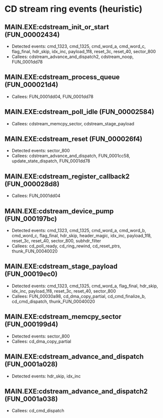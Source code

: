 # CD stream ring events (heuristic)

## MAIN.EXE:cdstream_init_or_start (FUN_00002434)

- Detected events: cmd_1323, cmd_1325, cmd_word_a, cmd_word_c, flag_final, hdr_skip, idx_inc, payload_1f8, reset_3c, reset_40, sector_800
- Callees: cdstream_advance_and_dispatch2, cdstream_noop, FUN_0001dd78

## MAIN.EXE:cdstream_process_queue (FUN_000021d4)

- Callees: FUN_0001dd04, FUN_0001dd78

## MAIN.EXE:cdstream_poll_idle (FUN_00002584)

- Callees: cdstream_memcpy_sector, cdstream_stage_payload

## MAIN.EXE:cdstream_reset (FUN_000026f4)

- Detected events: sector_800
- Callees: cdstream_advance_and_dispatch, FUN_0001cc58, update_state_dispatch, FUN_0001dd78

## MAIN.EXE:cdstream_register_callback2 (FUN_000028d8)

- Callees: FUN_0001dd04

## MAIN.EXE:cdstream_device_pump (FUN_000197bc)

- Detected events: cmd_1323, cmd_1325, cmd_word_a, cmd_word_b, cmd_word_c, flag_final, hdr_skip, header_magic, idx_inc, payload_1f8, reset_3c, reset_40, sector_800, subhdr_filter
- Callees: cd_poll_ready, cd_ring_rewind, cd_reset_ptrs, thunk_FUN_00040020

## MAIN.EXE:cdstream_stage_payload (FUN_00019ec0)

- Detected events: cmd_1323, cmd_1325, cmd_word_a, flag_final, hdr_skip, idx_inc, payload_1f8, reset_3c, reset_40, sector_800
- Callees: FUN_00030a98, cd_dma_copy_partial, cd_cmd_finalize_b, cd_cmd_dispatch, thunk_FUN_00040020

## MAIN.EXE:cdstream_memcpy_sector (FUN_000199d4)

- Detected events: sector_800
- Callees: cd_dma_copy_partial

## MAIN.EXE:cdstream_advance_and_dispatch (FUN_0001a028)

- Detected events: hdr_skip, idx_inc

## MAIN.EXE:cdstream_advance_and_dispatch2 (FUN_0001a038)

- Callees: cd_cmd_dispatch

